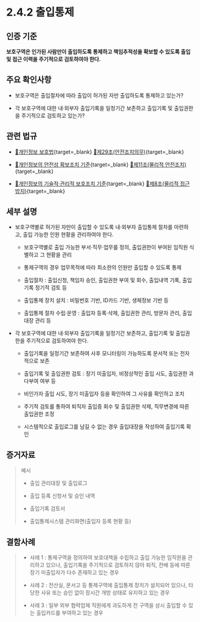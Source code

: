 # 2.4.2 출입통제

## 인증 기준

**보호구역은 인가된 사람만이 출입하도록 통제하고 책임추적성을 확보할 수 있도록 출입 및 접근 이력을 주기적으로 검토하여야 한다.**

## 주요 확인사항

- 보호구역은 출입절차에 따라 출입이 허가된 자만 출입하도록 통제하고 있는가?

- 각 보호구역에 대한 내·외부자 출입기록을 일정기간 보존하고 출입기록 및 출입권한을 주기적으로 검토하고 있는가?

## 관련 법규

- [🔗개인정보 보호법][개인정보 보호법 제29조]{target=_blank} [🔗제29조(안전조치의무)][개인정보 보호법 제29조 부분]{target=_blank}

- [🔗개인정보의 안전성 확보조치 기준][개인정보의 안전성 확보조치 기준 제11조]{target=_blank} [🔗제11조(물리적 안전조치)][개인정보의 안전성 확보조치 기준 제11조]{target=_blank}

- [🔗개인정보의 기술적·관리적 보호조치 기준][개인정보의 기술적·관리적 보호조치 기준 제8조]{target=_blank} [🔗제8조(물리적 접근방지)][개인정보의 기술적·관리적 보호조치 기준 제8조]{target=_blank}

## 세부 설명

- 보호구역별로 허가된 자만이 출입할 수 있도록 내·외부자 출입통제 절차를 마련하고, 출입 가능한 인원 현황을 관리하여야 한다.

    - 보호구역별로 출입 가능한 부서·직무·업무를 정의, 출입권한이 부여된 임직원 식별하고 그 현황을 관리

    - 통제구역의 경우 업무목적에 따라 최소한의 인원만 출입할 수 있도록 통제

    - 출입절차 : 출입신청, 책임자 승인, 출입권한 부여 및 회수, 출입내역 기록, 출입기록 정기적 검토 등

    - 출입통제 장치 설치 : 비밀번호 기반, ID카드 기반, 생체정보 기반 등

    - 출입통제 절차 수립·운영 : 출입자 등록·삭제, 출입권한 관리, 방문자 관리, 출입대장 관리 등

- 각 보호구역에 대한 내·외부자 출입기록을 일정기간 보존하고, 출입기록 및 출입권한을 주기적으로 검토하여야 한다.

    - 출입기록을 일정기간 보존하여 사후 모니터링이 가능하도록 문서적 또는 전자적으로 보존

    - 출입기록 및 출입권한 검토 : 장기 미출입자, 비정상적인 출입 시도, 출입권한 과다부여 여부 등

    - 비인가자 출입 시도, 장기 미출입자 등을 확인하여 그 사유를 확인하고 조치

    - 주기적 검토를 통하여 퇴직자 출입증 회수 및 출입권한 삭제, 직무변경에 따른 출입권한 조정

    - 시스템적으로 출입로그를 남길 수 없는 경우 출입대장을 작성하여 출입기록 확인

## 증거자료

> 예시
>
> - 출입 관리대장 및 출입로그
>
> - 출입 등록 신청서 및 승인 내역
>
> - 출입기록 검토서
>
> - 출입통제시스템 관리화면(출입자 등록 현황 등)

## 결함사례

> - 사례 1 : 통제구역을 정의하여 보호대책을 수립하고 출입 가능한 임직원을 관리하고 있으나, 출입기록을 주기적으로 검토하지 않아 퇴직, 전배 등에 따른 장기 미출입자가 다수 존재하고 있는 경우
>
> - 사례 2 : 전산실, 문서고 등 통제구역에 출입통제 장치가 설치되어 있으나, 타당한 사유 또는 승인 없이 장시간 개방 상태로 유지하고 있는 경우
>
> - 사례 3 : 일부 외부 협력업체 직원에게 과도하게 전 구역을 상시 출입할 수 있는 출입카드를 부여하고 있는 경우

[개인정보 보호법 제29조]: https://www.law.go.kr/법령/개인정보보호법/(20240315,19234,20230314)/제29조 "개인정보 보호법 제29조"
[개인정보 보호법 제29조 부분]: https://www.law.go.kr/법령/개인정보보호법/제29조 "개인정보 보호법 제29조 부분"

[개인정보의 안전성 확보조치 기준 제11조]: https://www.law.go.kr/행정규칙/(개인정보보호위원회)개인정보의안전성확보조치기준/(2021-2,20210915)/제11조 "개인정보의 안전성 확보조치 기준 제11조"

[개인정보의 기술적·관리적 보호조치 기준 제8조]: https://www.law.go.kr/행정규칙/(개인정보보호위원회)개인정보의기술적·관리적보호조치기준/(2021-3,20210915)/제8조 "개인정보의 기술적·관리적 보호조치 기준 제8조"
